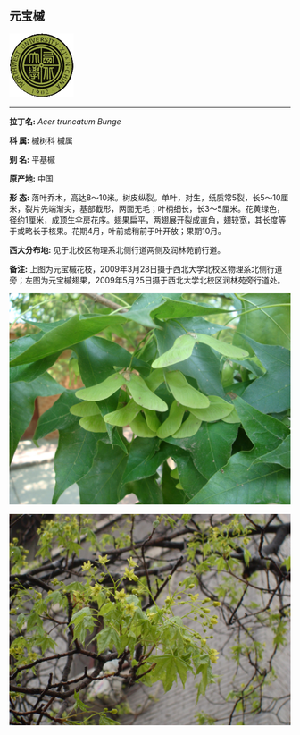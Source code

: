 ## 元宝槭

![西北大学校园网络植物志](JPG/nwu.gif)

---

**拉丁名:**  _Acer truncatum Bunge_

**科 属:** 槭树科 槭属

**别 名:** 平基槭

**原产地:** 中国

**形  态:** 落叶乔木，高达8～10米。树皮纵裂。单叶，对生，纸质常5裂，长5～10厘米，裂片先端渐尖，基部截形，两面无毛；叶柄细长，长3～5厘米。花黄绿色，径约1厘米，成顶生伞房花序。翅果扁平，两翅展开裂成直角，翅较宽，其长度等于或略长于核果。花期4月，叶前或稍前于叶开放；果期10月。　　　　　

**西大分布地:** 见于北校区物理系北侧行道两侧及润林苑前行道。 

**备注:** 上图为元宝槭花枝，2009年3月28日摄于西北大学北校区物理系北侧行道旁；左图为元宝槭翅果，2009年5月25日摄于西北大学北校区润林苑旁行道处。

![元宝槭](JPG/元宝槭.JPG) 

![元宝槭](JPG/元宝槭1.JPG) 

